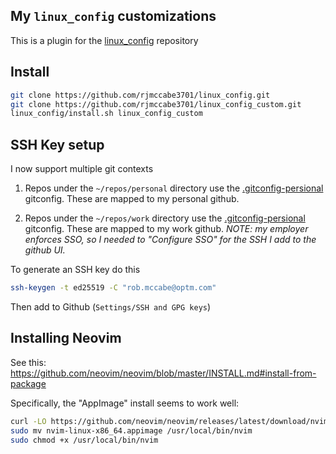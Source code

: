 ## My `linux_config` customizations

This is a plugin for the
[linux_config](https://github.com/rjmccabe3701/linux_config) repository

## Install

```bash
git clone https://github.com/rjmccabe3701/linux_config.git
git clone https://github.com/rjmccabe3701/linux_config_custom.git
linux_config/install.sh linux_config_custom
```

## SSH Key setup

I now support multiple git contexts

1. Repos under the `~/repos/personal` directory use the
   [.gitconfig-persional](dot_files/gitconfig-personal) gitconfig. These are
   mapped to my personal github.

2. Repos under the `~/repos/work` directory use the
   [.gitconfig-persional](dot_files/gitconfig-work) gitconfig. These are mapped
   to my work github. _NOTE: my employer enforces SSO, so I needed to "Configure
   SSO" for the SSH I add to the github UI._

To generate an SSH key do this

```bash
ssh-keygen -t ed25519 -C "rob.mccabe@optm.com"
```

Then add to Github (`Settings/SSH and GPG keys`)

## Installing Neovim

See this:
https://github.com/neovim/neovim/blob/master/INSTALL.md#install-from-package

Specifically, the "AppImage" install seems to work well:

```bash
curl -LO https://github.com/neovim/neovim/releases/latest/download/nvim-linux-x86_64.appimage
sudo mv nvim-linux-x86_64.appimage /usr/local/bin/nvim
sudo chmod +x /usr/local/bin/nvim
```
